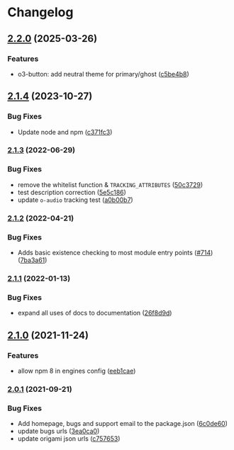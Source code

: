 # Changelog

## [2.2.0](https://github.com/Financial-Times/origami/compare/o-audio-v2.1.4...o-audio-v2.2.0) (2025-03-26)


### Features

* o3-button: add neutral theme for primary/ghost ([c5be4b8](https://github.com/Financial-Times/origami/commit/c5be4b8b0a9fd2c32c8de86a60760052ee1c1642))

## [2.1.4](https://github.com/Financial-Times/origami/compare/o-audio-v2.1.3...o-audio-v2.1.4) (2023-10-27)


### Bug Fixes

* Update node and npm ([c371fc3](https://github.com/Financial-Times/origami/commit/c371fc3f7f2d66266dbca95862ecef3ddeb1f339))

### [2.1.3](https://www.github.com/Financial-Times/origami/compare/o-audio-v2.1.2...o-audio-v2.1.3) (2022-06-29)


### Bug Fixes

* remove the whitelist function & `TRACKING_ATTRIBUTES` ([50c3729](https://www.github.com/Financial-Times/origami/commit/50c3729eb2e51e4fe9304624300de86b8a51bdd4))
* test description correction ([5e5c186](https://www.github.com/Financial-Times/origami/commit/5e5c186fa0e4e72d10869d62b05814924787fed4))
* update `o-audio` tracking test ([a0b00b7](https://www.github.com/Financial-Times/origami/commit/a0b00b7db960a7262c2c6f80f5eb39432d5fdc7d))

### [2.1.2](https://www.github.com/Financial-Times/origami/compare/o-audio-v2.1.1...o-audio-v2.1.2) (2022-04-21)


### Bug Fixes

* Adds basic existence checking to most module entry points ([#714](https://www.github.com/Financial-Times/origami/issues/714)) ([7ba3a61](https://www.github.com/Financial-Times/origami/commit/7ba3a61d0de2a32d3a27a225fd4258b3820c7bda))

### [2.1.1](https://www.github.com/Financial-Times/origami/compare/o-audio-v2.1.0...o-audio-v2.1.1) (2022-01-13)


### Bug Fixes

* expand all uses of docs to documentation ([26f8d9d](https://www.github.com/Financial-Times/origami/commit/26f8d9d8cbbe3e78902d8c3951b37e08150a77bd))

## [2.1.0](https://www.github.com/Financial-Times/origami/compare/o-audio-v2.0.1...o-audio-v2.1.0) (2021-11-24)


### Features

* allow npm 8 in engines config ([eeb1cae](https://www.github.com/Financial-Times/origami/commit/eeb1cae6e7f0379e647f2b41240b1f294997d528))

### [2.0.1](https://www.github.com/Financial-Times/origami/compare/o-audio-v2.0.0...o-audio-v2.0.1) (2021-09-21)


### Bug Fixes

* Add homepage, bugs and support email to the package.json ([6c0de60](https://www.github.com/Financial-Times/origami/commit/6c0de60ebd6e64c4dd16d000fcc6b79412ce30f4))
* update bugs urls ([3ea0ca0](https://www.github.com/Financial-Times/origami/commit/3ea0ca03bcb6e55142a77387ad0fff5ddf056d44))
* update origami json urls ([c757653](https://www.github.com/Financial-Times/origami/commit/c7576532b5a14f0462d5346dfb63238be025602e))
